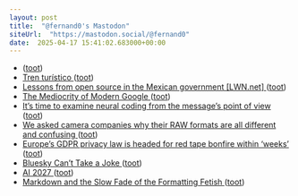 ```yaml
---
layout: post
title:  "@fernand0's Mastodon"
siteUrl:  "https://mastodon.social/@fernand0"
date:  2025-04-17 15:41:02.683000+00:00
---
```

*  [ ](https://mastodon.social/@jsmanrique) ([toot](https://mastodon.social/@fernand0/114354058866287228))
*  [Tren turístico ](https://www.flickr.com/photos/fernand0/54418516197) ([toot](https://mastodon.social/@fernand0/114354045713816739))
*  [Lessons from open source in the Mexican government [LWN.net] ](https://lwn.net/Articles/1013776) ([toot](https://mastodon.social/@fernand0/114354018294892790))
*  [The Mediocrity of Modern Google ](https://om.co/2025/03/29/the-mediocrity-of-modern-google) ([toot](https://mastodon.social/@fernand0/114353827779972921))
*  [It’s time to examine neural coding from the message’s point of view ](https://www.thetransmitter.org/neural-coding/its-time-to-examine-neural-coding-from-the-messages-point-of-view) ([toot](https://mastodon.social/@fernand0/114353594532837914))
*  [We asked camera companies why their RAW formats are all different and confusing ](https://www.theverge.com/tech/640119/camera-raw-spec-format-explained-adobe-dng-canon-nikon-sony-fujifil) ([toot](https://mastodon.social/@fernand0/114353292597122429))
*  [Europe’s GDPR privacy law is headed for red tape bonfire within ‘weeks’ ](https://www.politico.eu/article/eu-gdpr-privacy-law-europe-president-ursula-von-der-leyen) ([toot](https://mastodon.social/@fernand0/114353032520066532))
*  [Bluesky Can’t Take a Joke ](https://www.wired.com/story/bluesky-cant-take-a-joke) ([toot](https://mastodon.social/@fernand0/114352872511949244))
*  [AI 2027 ](https://ai-2027.com) ([toot](https://mastodon.social/@fernand0/114352547668587328))
*  [Markdown and the Slow Fade of the Formatting Fetish ](https://ia.net/topics/markdown-and-the-slow-fade-of-the-formatting-fetis) ([toot](https://mastodon.social/@fernand0/114352278816668962))
